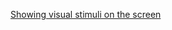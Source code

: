 [Showing visual stimuli on the screen](https://github.com/natmegsweden/NatMEG_Wiki/wiki/Showing-visual-stimuli-on-the-screen)